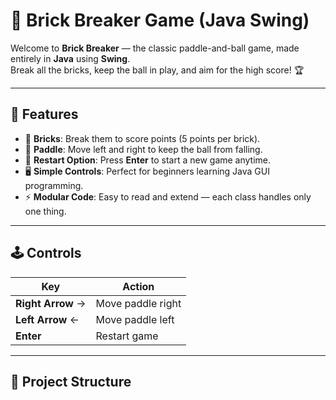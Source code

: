 # 🎯 Brick Breaker Game (Java Swing)

Welcome to **Brick Breaker** — the classic paddle-and-ball game, made entirely in **Java** using **Swing**.  
Break all the bricks, keep the ball in play, and aim for the high score! 🏆

---

## 📜 Features
- 🧱 **Bricks**: Break them to score points (5 points per brick).
- 🏓 **Paddle**: Move left and right to keep the ball from falling.
- 🔄 **Restart Option**: Press **Enter** to start a new game anytime.
- 🖥️ **Simple Controls**: Perfect for beginners learning Java GUI programming.
- ⚡ **Modular Code**: Easy to read and extend — each class handles only one thing.

---

## 🕹️ Controls
| Key           | Action              |
|---------------|---------------------|
| **Right Arrow** → | Move paddle right  |
| **Left Arrow** ←  | Move paddle left   |
| **Enter**         | Restart game       |

---

## 📂 Project Structure
